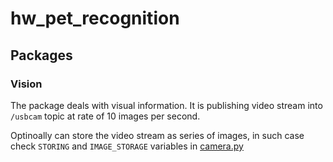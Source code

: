# hw_pet_recognition

## Packages

### Vision

The package deals with visual information. It is publishing video stream into `/usbcam` topic at rate of 10 images per second.

Optinoally can store the video stream as series of images, in such case check `STORING` and `IMAGE_STORAGE` variables in [camera.py](catkin_ws/src/vision/scripts/camera.py)